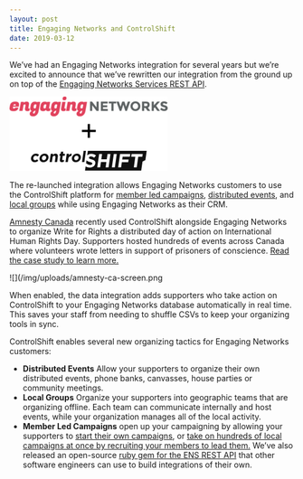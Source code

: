 ```yaml
---
layout: post
title: Engaging Networks and ControlShift
date: 2019-03-12
---
```


We’ve had an Engaging Networks integration for several years but we’re excited to announce that we’ve rewritten our integration from the ground up on top of the [Engaging Networks Services REST API](https://support.engagingnetworks.net/engaging-networks-services-ens).

![](/img/1*yJyKT15b5UEb_27c933kOw.png)

The re-launched integration allows Engaging Networks customers to use the ControlShift platform for [member led campaigns](https://www.controlshiftlabs.com/feature/campaigns/), [distributed events](https://www.controlshiftlabs.com/feature/events/), and [local groups](https://www.controlshiftlabs.com/feature/groups/) while using Engaging Networks as their CRM.

[Amnesty Canada](https://www.amnesty.ca) recently used ControlShift alongside Engaging Networks to organize Write for Rights a distributed day of action on International Human Rights Day. Supporters hosted hundreds of events across Canada where volunteers wrote letters in support of prisoners of conscience. [Read the case study to learn more.](https://www.controlshiftlabs.com/case-study/amnesty-ca/)

![](/img/uploads/amnesty-ca-screen.png

When enabled, the data integration adds supporters who take action on ControlShift to your Engaging Networks database automatically in real time. This saves your staff from needing to shuffle CSVs to keep your organizing tools in sync.

ControlShift enables several new organizing tactics for Engaging Networks customers:

* **Distributed Events** Allow your supporters to organize their own distributed events, phone banks, canvasses, house parties or community meetings.
* **Local Groups** Organize your supporters into geographic teams that are organizing offline. Each team can communicate internally and host events, while your organization manages all of the local activity.
* **Member Led Campaigns** open up your campaigning by allowing your supporters to [start their own campaigns](https://www.controlshiftlabs.com/case-study/350/), or [take on hundreds of local campaigns at once by recruiting your members to lead them.](https://www.controlshiftlabs.com/case-study/color-of-change/)
We’ve also released an open-source [ruby gem for the ENS REST API](https://github.com/controlshift/engaging-networks-rest/) that other software engineers can use to build integrations of their own.

